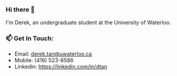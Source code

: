 ### Hi there 👋

I'm Derek, an undergraduate student at the University of Waterloo.

### 📫 Get In Touch:
- Email: derek.tan@uwaterloo.ca
- Mobile: (416) 523-8586
- Linkedin: https://linkedin.com/in/dtan

